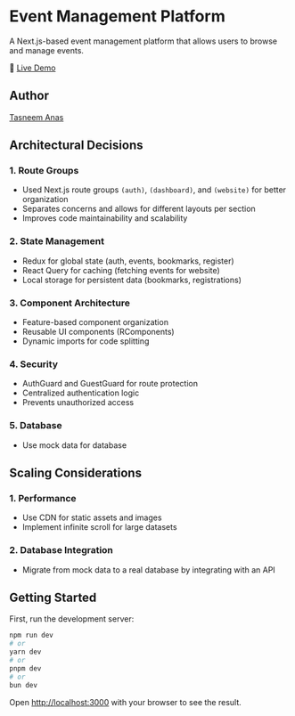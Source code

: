 # Event Management Platform

A Next.js-based event management platform that allows users to browse and manage events.

🔗 [Live Demo](https://event-management-platform-umber.vercel.app/)

## Author

[Tasneem Anas](https://www.linkedin.com/in/tasneem-anas/)

## Architectural Decisions

### 1. Route Groups

- Used Next.js route groups `(auth)`, `(dashboard)`, and `(website)` for better organization
- Separates concerns and allows for different layouts per section
- Improves code maintainability and scalability

### 2. State Management

- Redux for global state (auth, events, bookmarks, register)
- React Query for caching (fetching events for website)
- Local storage for persistent data (bookmarks, registrations)

### 3. Component Architecture

- Feature-based component organization
- Reusable UI components (RComponents)
- Dynamic imports for code splitting

### 4. Security

- AuthGuard and GuestGuard for route protection
- Centralized authentication logic
- Prevents unauthorized access

### 5. Database

- Use mock data for database

## Scaling Considerations


### 1. Performance
- Use CDN for static assets and images
- Implement infinite scroll for large datasets

### 2. Database Integration
- Migrate from mock data to a real database by integrating with an API


## Getting Started

First, run the development server:

```bash
npm run dev
# or
yarn dev
# or
pnpm dev
# or
bun dev
```

Open [http://localhost:3000](http://localhost:3000) with your browser to see the result.
